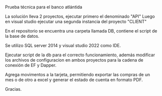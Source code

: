 Prueba técnica para el banco atlántida

La solución lleva 2 proyectos, ejecutar primero el denominado "API"
Luego en visual studio ejecutar una segunda instancia del proyecto "CLIENT"

En el repositorio se encuentra una carpeta llamada DB, contiene el script de la base de datos.

Se utilizo SQL server 2014 y visual studio 2022 como IDE.

Ejecutar script de la db para el correcto funcionamiento, además modificar los archivos de configuracion en ambos proyectos
para la cadena de conexión de EF y Dapper.

Agrega movimentos a la tarjeta, permitiendo exportar las compras de un mes o de otro a excel y generar el estado de cuenta
en formato PDF.

Gracias.
